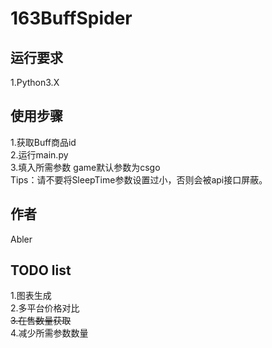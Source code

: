 # 163BuffSpider

## 运行要求
1.Python3.X

## 使用步骤
1.获取Buff商品id  
2.运行main.py  
3.填入所需参数 game默认参数为csgo  
Tips：请不要将SleepTime参数设置过小，否则会被api接口屏蔽。

## 作者
Abler

## TODO list
1.图表生成  
2.多平台价格对比  
~~3.在售数量获取~~  
4.减少所需参数数量

